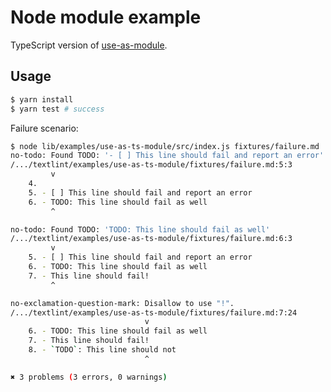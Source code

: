 # Node module example

TypeScript version of [use-as-module](https://github.com/textlint/textlint/tree/master/examples/use-as-module).


## Usage

```sh
$ yarn install
$ yarn test # success
```

Failure scenario:

```sh
$ node lib/examples/use-as-ts-module/src/index.js fixtures/failure.md
no-todo: Found TODO: '- [ ] This line should fail and report an error'
/.../textlint/examples/use-as-ts-module/fixtures/failure.md:5:3
         v
    4.
    5. - [ ] This line should fail and report an error
    6. - TODO: This line should fail as well
         ^

no-todo: Found TODO: 'TODO: This line should fail as well'
/.../textlint/examples/use-as-ts-module/fixtures/failure.md:6:3
         v
    5. - [ ] This line should fail and report an error
    6. - TODO: This line should fail as well
    7. - This line should fail!
         ^

no-exclamation-question-mark: Disallow to use "!".
/.../textlint/examples/use-as-ts-module/fixtures/failure.md:7:24
                              v
    6. - TODO: This line should fail as well
    7. - This line should fail!
    8. - `TODO`: This line should not
                              ^

✖ 3 problems (3 errors, 0 warnings)
```
